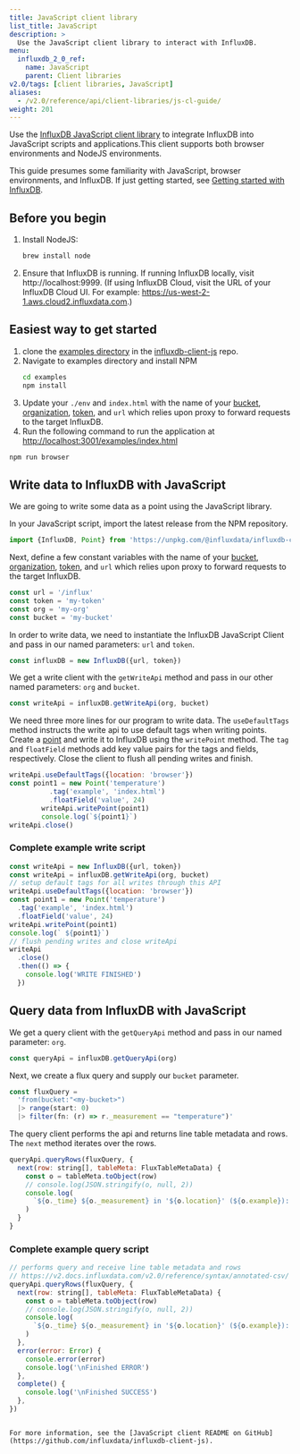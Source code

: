```yaml
---
title: JavaScript client library
list_title: JavaScript
description: >
  Use the JavaScript client library to interact with InfluxDB.
menu:
  influxdb_2_0_ref:
    name: JavaScript
    parent: Client libraries
v2.0/tags: [client libraries, JavaScript]
aliases:
  - /v2.0/reference/api/client-libraries/js-cl-guide/
weight: 201
---
```


Use the [InfluxDB JavaScript client library](https://github.com/influxdata/influxdb-client-js) to integrate InfluxDB into JavaScript scripts and applications.This client supports both browser environments and NodeJS environments. 

This guide presumes some familiarity with JavaScript, browser environments, and InfluxDB.
If just getting started, see [Getting started with InfluxDB](/v2.0/get-started/).

## Before you begin

1. Install NodeJS:

    ```sh
    brew install node 
    ``` 
2. Ensure that InfluxDB is running.
   If running InfluxDB locally, visit http://localhost:9999.
   (If using InfluxDB Cloud, visit the URL of your InfluxDB Cloud UI.
   For example: https://us-west-2-1.aws.cloud2.influxdata.com.)

## Easiest way to get started 
1. clone the [examples directory](https://github.com/influxdata/influxdb-client-js/tree/master/examples) in the [influxdb-client-js](https://github.com/influxdata/influxdb-client-js) repo. 
2. Navigate to examples directory and install NPM
    ```sh
    cd examples 
    npm install
    ```
3. Update your `./env` and `index.html` with the name of your [bucket](/v2.0/organizations/buckets/), [organization](/v2.0/organizations/), [token](/v2.0/security/tokens/), and `url` which relies upon proxy to forward requests to the target InfluxDB. 
4. Run the following command to run the application at [http://localhost:3001/examples/index.html]()
```sh
npm run browser
```


## Write data to InfluxDB with JavaScript

We are going to write some data as a point using the JavaScript library.

In your JavaScript script, import the latest release from the NPM repository. 
```js
import {InfluxDB, Point} from 'https://unpkg.com/@influxdata/influxdb-client/dist/index.browser.mjs'
```

Next, define a few constant variables with the name of your [bucket](/v2.0/organizations/buckets/), [organization](/v2.0/organizations/), [token](/v2.0/security/tokens/), and `url` which  relies upon proxy to forward requests to the target InfluxDB. 

```js
const url = '/influx' 
const token = 'my-token'
const org = 'my-org'
const bucket = 'my-bucket'
```

In order to write data, we need to instantiate the InfluxDB JavaScript Client and pass in our named parameters: `url` and `token`.

```js
const influxDB = new InfluxDB({url, token})
```

We get a write client with the `getWriteApi` method and pass in our other named parameters: `org` and `bucket`. 

```js
const writeApi = influxDB.getWriteApi(org, bucket)
```

We need three more lines for our program to write data.
The `useDefaultTags` method instructs the write api to use default tags when writing points. Create a [point](/v2.0/reference/glossary/#point) and write it to InfluxDB using the `writePoint` method. The `tag` and `floatField` methods add key value pairs for the tags and fields, respectively.  Close the client to flush all pending writes and finish. 

```js
writeApi.useDefaultTags({location: 'browser'})
const point1 = new Point('temperature')
          .tag('example', 'index.html')
          .floatField('value', 24)
        writeApi.writePoint(point1)
        console.log(`${point1}`)
writeApi.close()
```

### Complete example write script

```js
const writeApi = new InfluxDB({url, token})
const writeApi = influxDB.getWriteApi(org, bucket)
// setup default tags for all writes through this API
writeApi.useDefaultTags({location: 'browser'})
const point1 = new Point('temperature')
  .tag('example', 'index.html')
  .floatField('value', 24)
writeApi.writePoint(point1)
console.log(` ${point1}`)
// flush pending writes and close writeApi
writeApi
  .close()
  .then(() => {
    console.log('WRITE FINISHED')
  })
```

## Query data from InfluxDB with JavaScript

We get a query client with the `getQueryApi` method and pass in our named parameter: `org`. 

```js
const queryApi = influxDB.getQueryApi(org)
```

Next, we create a flux query and supply our `bucket` parameter. 

```js
const fluxQuery =
  'from(bucket:"<my-bucket>") 
  |> range(start: 0) 
  |> filter(fn: (r) => r._measurement == "temperature")'
```

The query client performs the api and returns line table metadata and rows.
The `next` method iterates over the rows. 

```js
queryApi.queryRows(fluxQuery, {
  next(row: string[], tableMeta: FluxTableMetaData) {
    const o = tableMeta.toObject(row)
    // console.log(JSON.stringify(o, null, 2))
    console.log(
      `${o._time} ${o._measurement} in '${o.location}' (${o.example}): ${o._field}=${o._value}`
    )
  }
}
```

### Complete example query script

```js
// performs query and receive line table metadata and rows
// https://v2.docs.influxdata.com/v2.0/reference/syntax/annotated-csv/
queryApi.queryRows(fluxQuery, {
  next(row: string[], tableMeta: FluxTableMetaData) {
    const o = tableMeta.toObject(row)
    // console.log(JSON.stringify(o, null, 2))
    console.log(
      `${o._time} ${o._measurement} in '${o.location}' (${o.example}): ${o._field}=${o._value}`
    )
  },
  error(error: Error) {
    console.error(error)
    console.log('\nFinished ERROR')
  },
  complete() {
    console.log('\nFinished SUCCESS')
  },
})
```

```

For more information, see the [JavaScript client README on GitHub](https://github.com/influxdata/influxdb-client-js).